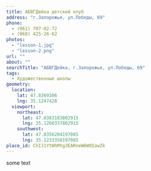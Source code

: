 ```yaml
---
title: АБВГДейка детский клуб
address: "г.Запорожье, ул.Победы, 69"
phone:
  - (061) 707-02-72
  - (068) 425-26-62
photos:
  - "lesson-1.jpg"
  - "lesson-2.png"
url: ""
about: ""
searchTitle: "АБВГДейка, г.Запорожье, ул.Победы, 69"
tags:
  - Художественные школы
geometry:
  location:
    lat: 47.8369306
    lng: 35.1247428
  viewport:
    northeast:
      lat: 47.8383183802915
      lng: 35.1260337802915
    southwest:
      lat: 47.8356204197085
      lng: 35.1233358197085
place_id: ChIJ1YtWhMtg3EARneW6W9IawZk
---
```


some text
